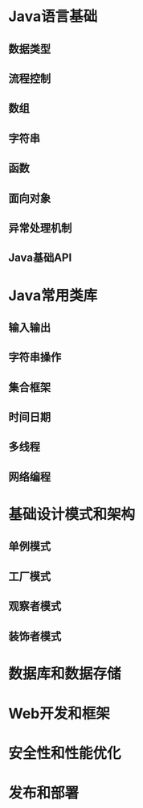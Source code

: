 # Java语言基础
## 数据类型
## 流程控制
## 数组
## 字符串
## 函数
## 面向对象
## 异常处理机制
## Java基础API

# Java常用类库
## 输入输出
## 字符串操作
## 集合框架
## 时间日期
## 多线程
## 网络编程

# 基础设计模式和架构
## 单例模式
## 工厂模式
## 观察者模式
## 装饰者模式

# 数据库和数据存储

# Web开发和框架

# 安全性和性能优化

# 发布和部署
#